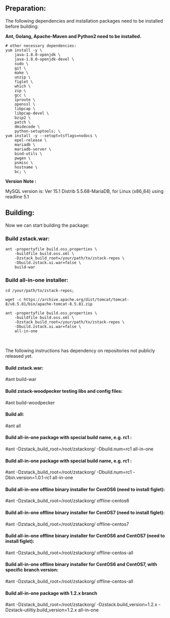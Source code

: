 Preparation:
-------------
The following dependencies and installation packages need to be installed before building:

**Ant, Golang, Apache-Maven and Python2 need to be installed.**

```
# other necessary dependencies: 
yum install -y \
    java-1.8.0-openjdk \
    java-1.8.0-openjdk-devel \
    sudo \
    git \
    make \
    unzip \
    figlet \
    which \
    zip \
    gcc \
    iproute \
    openssl \
    libpcap \
    libpcap-devel \
    bzip2 \
    patch \
    dmidecode \
    python-setuptools; \
yum install -y --setopt=tsflags=nodocs \
    epel-release \
    mariadb \
    mariadb-server \
    bind-utils \
    pwgen \
    psmisc \
    hostname \
    bc; \
```

**Version Note :** 

MySQL version is: Ver 15.1 Distrib 5.5.68-MariaDB, for Linux (x86_64) using readline 5.1



## Building:

Now we can start building the package: 


### **Build zstack.war:**

    ant -propertyfile build.oss.properties \
        -buildfile build.oss.xml \
        -Dzstack_build_root=/your/path/to/zstack-repos \
        -Dbuild.zstack.ui.war=false \
        build-war



### **Build all-in-one installer:**

```
cd /your/path/to/zstack-repos;

wget -c https://archive.apache.org/dist/tomcat/tomcat-8/v8.5.81/bin/apache-tomcat-8.5.81.zip
```



    ant -propertyfile build.oss.properties \
        -buildfile build.oss.xml \
        -Dzstack_build_root=/your/path/to/zstack-repos \
        -Dbuild.zstack.ui.war=false \
        all-in-one

 &nbsp; 



The following instructions has dependency on repositories not publicly released yet.

#### Build zstack.war:

#ant build-war

#### Build zstack-woodpecker testing libs and config files:
#ant build-woodpecker

#### Build all:
#ant all

#### Build all-in-one package with special build name, e.g. rc1 :
#ant -Dzstack_build_root=/root/zstackorg/ -Dbuild.num=rc1 all-in-one

#### Build all-in-one package with special build name, e.g. rc1 :

#ant -Dzstack_build_root=/root/zstackorg/ -Dbuild.num=rc1 -Dbin.version=1.0.1-rc1 all-in-one

#### Build all-in-one offline binary installer for CentOS6 (need to install figlet):

#ant -Dzstack_build_root=/root/zstackorg/ offline-centos6

#### Build all-in-one offline binary installer for CentOS7 (need to install figlet):
#ant -Dzstack_build_root=/root/zstackorg/ offline-centos7

#### Build all-in-one offline binary installer for CentOS6 and CentOS7 (need to install figlet):
#ant -Dzstack_build_root=/root/zstackorg/ offline-centos-all

#### Build all-in-one offline binary installer for CentOS6 and CentOS7, with specific branch version:

#ant -Dzstack_build_root=/root/zstackorg/ offline-centos-all

#### Build all-in-one package with 1.2.x branch
#ant -Dzstack_build_root=/root/zstackorg/ -Dzstack.build_version=1.2.x -Dzstack-utiltiy.build_version=1.2.x all-in-one